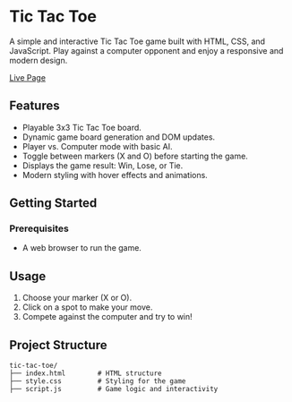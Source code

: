 # Tic Tac Toe

A simple and interactive Tic Tac Toe game built with HTML, CSS, and JavaScript. Play against a computer opponent and enjoy a responsive and modern design.


[Live Page](https://dejanpls.github.io/ticTacToe/)

## Features
- Playable 3x3 Tic Tac Toe board.
- Dynamic game board generation and DOM updates.
- Player vs. Computer mode with basic AI.
- Toggle between markers (X and O) before starting the game.
- Displays the game result: Win, Lose, or Tie.
- Modern styling with hover effects and animations.

## Getting Started

### Prerequisites
- A web browser to run the game.

## Usage
1. Choose your marker (X or O).
2. Click on a spot to make your move.
3. Compete against the computer and try to win!

## Project Structure
```
tic-tac-toe/
├── index.html        # HTML structure
├── style.css         # Styling for the game
├── script.js         # Game logic and interactivity
```
